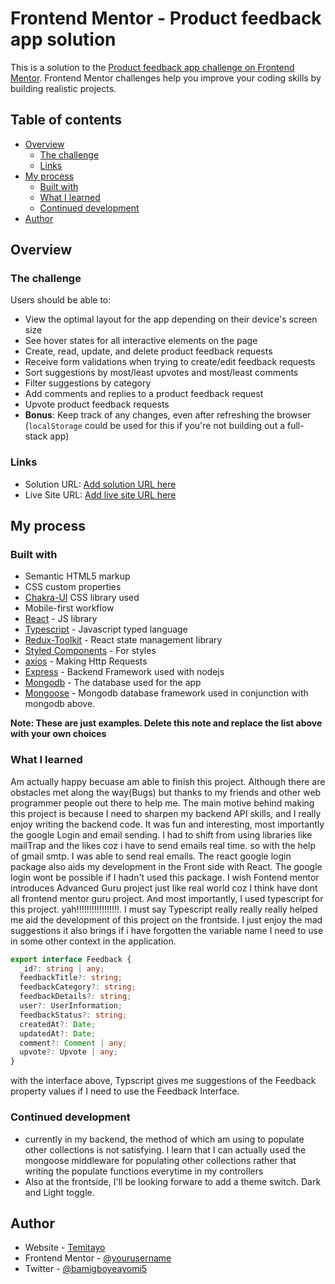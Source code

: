 # Frontend Mentor - Product feedback app solution

This is a solution to the [Product feedback app challenge on Frontend Mentor](https://www.frontendmentor.io/challenges/product-feedback-app-wbvUYqjR6). Frontend Mentor challenges help you improve your coding skills by building realistic projects.

## Table of contents

- [Overview](#overview)
  - [The challenge](#the-challenge)
  - [Links](#links)
- [My process](#my-process)
  - [Built with](#built-with)
  - [What I learned](#what-i-learned)
  - [Continued development](#continued-development)
- [Author](#author)

## Overview

### The challenge

Users should be able to:

- View the optimal layout for the app depending on their device's screen size
- See hover states for all interactive elements on the page
- Create, read, update, and delete product feedback requests
- Receive form validations when trying to create/edit feedback requests
- Sort suggestions by most/least upvotes and most/least comments
- Filter suggestions by category
- Add comments and replies to a product feedback request
- Upvote product feedback requests
- **Bonus**: Keep track of any changes, even after refreshing the browser (`localStorage` could be used for this if you're not building out a full-stack app)

### Links

- Solution URL: [Add solution URL here](https://github.com/Aycom366/product-feedback-app-frontend)
- Live Site URL: [Add live site URL here](https://product-feedback-app-frontend.vercel.app/)

## My process

### Built with

- Semantic HTML5 markup
- CSS custom properties
- [Chakra-UI](https://chakra-ui.com/) CSS library used
- Mobile-first workflow
- [React](https://reactjs.org/) - JS library
- [Typescript](https://www.typescriptlang.org/) - Javascript typed language
- [Redux-Toolkit](https://redux-toolkit.js.org/) - React state management library
- [Styled Components](https://styled-components.com/) - For styles
- [axios](https://axios-http.com/) - Making Http Requests
- [Express](https://expressjs.com/) - Backend Framework used with nodejs
- [Mongodb](https://www.mongodb.com/) - The database used for the app
- [Mongoose](https://mongoosejs.com/) - Mongodb database framework used in conjunction with mongodb above.

**Note: These are just examples. Delete this note and replace the list above with your own choices**

### What I learned

Am actually happy becuase am able to finish this project. Although there are obstacles met along the way(Bugs) but thanks to my friends and other web programmer people out there to help me. The main motive behind making this project is because I need to sharpen my backend API skills, and I really enjoy writing the backend code. It was fun and interesting, most importantly the google Login and email sending. I had to shift from using libraries like mailTrap and the likes coz i have to send emails real time. so with the help of gmail smtp. I was able to send real emails.
The react google login package also aids my development in the Front side with React. The google login wont be possible if I hadn't used this package.
I wish Fontend mentor introduces Advanced Guru project just like real world coz I think have dont all frontend mentor guru project.
And most importantly, I used typescript for this project. yah!!!!!!!!!!!!!!!!!. I must say Typescript really really really helped me aid the development of this project on the frontside. I just enjoy the mad suggestions it also brings if i have forgotten the variable name I need to use in some other context in the application.

```Typescript
export interface Feedback {
  _id?: string | any;
  feedbackTitle?: string;
  feedbackCategory?: string;
  feedbackDetails?: string;
  user?: UserInformation;
  feedbackStatus?: string;
  createdAt?: Date;
  updatedAt?: Date;
  comment?: Comment | any;
  upvote?: Upvote | any;
}
```

with the interface above, Typscript gives me suggestions of the Feedback property values if I need to use the Feedback Interface.

### Continued development

- currently in my backend, the method of which am using to populate other collections is not satisfying. I learn that I can actually used the mongoose middleware for populating other collections rather that writing the populate functions everytime in my controllers
- Also at the frontside, I'll be looking forware to add a theme switch. Dark and Light toggle.

## Author

- Website - [Temitayo](https://temitayo-portfolio.vercel.app/)
- Frontend Mentor - [@yourusername](https://www.frontendmentor.io/profile/yourusername)
- Twitter - [@bamigboyeayomi5](https://www.twitter.com/bamigboyeayomide5)
